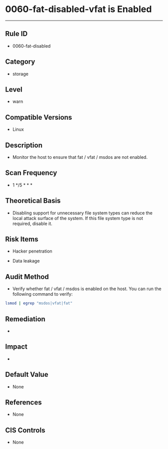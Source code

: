 # 0060-fat-disabled-vfat is Enabled
---

## Rule ID

- 0060-fat-disabled


## Category

- storage


## Level

- warn


## Compatible Versions

- Linux


## Description

- Monitor the host to ensure that fat / vfat / msdos are not enabled.


## Scan Frequency

- 1 */5 * * *


## Theoretical Basis

- Disabling support for unnecessary file system types can reduce the local attack surface of the system. If this file system type is not required, disable it.


## Risk Items

- Hacker penetration

- Data leakage


## Audit Method

- Verify whether fat / vfat / msdos is enabled on the host. You can run the following command to verify:

```bash
lsmod | egrep "msdos|vfat|fat"
```


## Remediation

- 


## Impact

- 


## Default Value

- None


## References

- None


## CIS Controls

- None